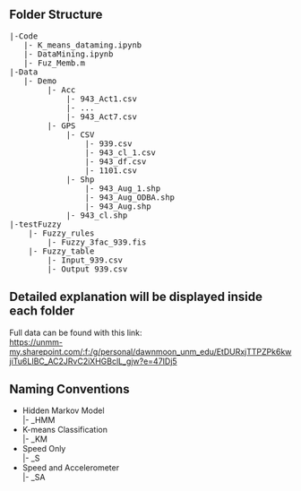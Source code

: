 ## Folder Structure
<pre>
|-Code
   |- K_means_dataming.ipynb
   |- DataMining.ipynb
   |- Fuz_Memb.m
|-Data
   |- Demo
        |- Acc
            |- 943_Act1.csv
            |- ...
            |- 943_Act7.csv
        |- GPS
            |- CSV
                |- 939.csv
                |- 943_cl_1.csv
                |- 943_df.csv
                |- 1101.csv
            |- Shp
                |- 943_Aug_1.shp
                |- 943_Aug_ODBA.shp
                |- 943_Aug.shp
            |- 943_cl.shp
|-testFuzzy
    |- Fuzzy_rules
        |- Fuzzy_3fac_939.fis
    |- Fuzzy_table
        |- Input_939.csv
        |- Output_939.csv
</pre>
## Detailed explanation will be displayed inside each folder
Full data can be found with this link: <br>
https://unmm-my.sharepoint.com/:f:/g/personal/dawnmoon_unm_edu/EtDURxjTTPZPk6kwjiTu6LIBC_AC2JRvC2iXHGBclL_gjw?e=47IDj5 


## Naming Conventions

* Hidden Markov Model  
  |- _HMM
* K-means Classification  
  |- _KM
* Speed Only  
  |- _S
* Speed and Accelerometer  
  |- _SA



